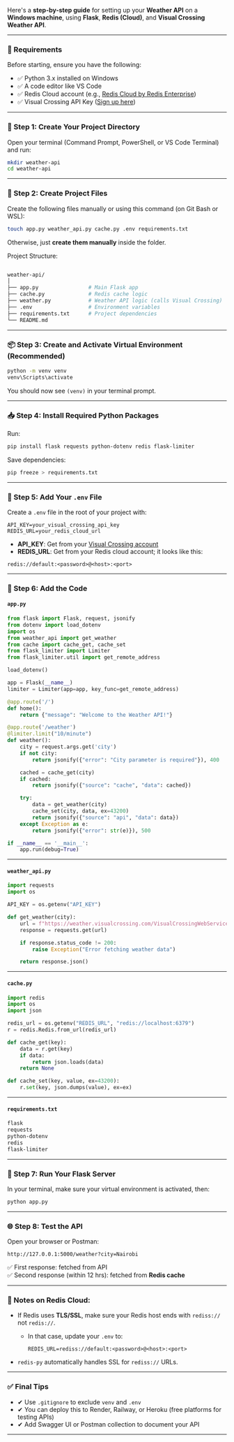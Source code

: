 Here's a **step-by-step guide** for setting up your **Weather API** on a **Windows machine**, using **Flask**, **Redis (Cloud)**, and **Visual Crossing Weather API**.

---

### 🧰 Requirements

Before starting, ensure you have the following:

- ✅ Python 3.x installed on Windows
- ✅ A code editor like VS Code
- ✅ Redis Cloud account (e.g., [Redis Cloud by Redis Enterprise](https://redis.com/redis-enterprise/cloud/))
- ✅ Visual Crossing API Key ([Sign up here](https://www.visualcrossing.com/weather-api))

---

### 🧱 Step 1: Create Your Project Directory

Open your terminal (Command Prompt, PowerShell, or VS Code Terminal) and run:

```bash
mkdir weather-api
cd weather-api
```

---

### 📄 Step 2: Create Project Files

Create the following files manually or using this command (on Git Bash or WSL):

```bash
touch app.py weather_api.py cache.py .env requirements.txt
```

Otherwise, just **create them manually** inside the folder.

Project Structure:

```bash

weather-api/
│
├── app.py                # Main Flask app
├── cache.py              # Redis cache logic
├── weather.py            # Weather API logic (calls Visual Crossing)
├── .env                  # Environment variables
├── requirements.txt      # Project dependencies
└── README.md

```

---

### 📦 Step 3: Create and Activate Virtual Environment (Recommended)

```bash
python -m venv venv
venv\Scripts\activate
```

You should now see `(venv)` in your terminal prompt.

---

### 📥 Step 4: Install Required Python Packages

Run:

```bash
pip install flask requests python-dotenv redis flask-limiter
```

Save dependencies:

```bash
pip freeze > requirements.txt
```

---

### 🧪 Step 5: Add Your `.env` File

Create a `.env` file in the root of your project with:

```env
API_KEY=your_visual_crossing_api_key
REDIS_URL=your_redis_cloud_url
```

- **API_KEY**: Get from your [Visual Crossing account](https://www.visualcrossing.com/weather-api)
- **REDIS_URL**: Get from your Redis cloud account; it looks like this:

```
redis://default:<password>@<host>:<port>
```

---

### 🧠 Step 6: Add the Code

#### `app.py`

```python
from flask import Flask, request, jsonify
from dotenv import load_dotenv
import os
from weather_api import get_weather
from cache import cache_get, cache_set
from flask_limiter import Limiter
from flask_limiter.util import get_remote_address

load_dotenv()

app = Flask(__name__)
limiter = Limiter(app=app, key_func=get_remote_address)

@app.route('/')
def home():
    return {"message": "Welcome to the Weather API!"}

@app.route('/weather')
@limiter.limit("10/minute")
def weather():
    city = request.args.get('city')
    if not city:
        return jsonify({"error": "City parameter is required"}), 400

    cached = cache_get(city)
    if cached:
        return jsonify({"source": "cache", "data": cached})

    try:
        data = get_weather(city)
        cache_set(city, data, ex=43200)
        return jsonify({"source": "api", "data": data})
    except Exception as e:
        return jsonify({"error": str(e)}), 500

if __name__ == '__main__':
    app.run(debug=True)
```

---

#### `weather_api.py`

```python
import requests
import os

API_KEY = os.getenv("API_KEY")

def get_weather(city):
    url = f"https://weather.visualcrossing.com/VisualCrossingWebServices/rest/services/timeline/{city}?unitGroup=metric&key={API_KEY}&contentType=json"
    response = requests.get(url)

    if response.status_code != 200:
        raise Exception("Error fetching weather data")

    return response.json()
```

---

#### `cache.py`

```python
import redis
import os
import json

redis_url = os.getenv("REDIS_URL", "redis://localhost:6379")
r = redis.Redis.from_url(redis_url)

def cache_get(key):
    data = r.get(key)
    if data:
        return json.loads(data)
    return None

def cache_set(key, value, ex=43200):
    r.set(key, json.dumps(value), ex=ex)
```

---

#### `requirements.txt`

```txt
flask
requests
python-dotenv
redis
flask-limiter
```

---

### 🧪 Step 7: Run Your Flask Server

In your terminal, make sure your virtual environment is activated, then:

```bash
python app.py
```

---

### 🌐 Step 8: Test the API

Open your browser or Postman:

```
http://127.0.0.1:5000/weather?city=Nairobi
```

✅ First response: fetched from API  
✅ Second response (within 12 hrs): fetched from **Redis cache**

---

### 🔐 Notes on Redis Cloud:

- If Redis uses **TLS/SSL**, make sure your Redis host ends with `rediss://` not `redis://`.
    
    - In that case, update your `.env` to:
        
        ```
        REDIS_URL=rediss://default:<password>@<host>:<port>
        ```
        
- `redis-py` automatically handles SSL for `rediss://` URLs.

---

### ✅ Final Tips

- ✔ Use `.gitignore` to exclude `venv` and `.env`
- ✔ You can deploy this to Render, Railway, or Heroku (free platforms for testing APIs)
- ✔ Add Swagger UI or Postman collection to document your API

---
